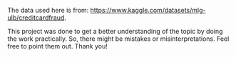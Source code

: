 The data used here is from: https://www.kaggle.com/datasets/mlg-ulb/creditcardfraud.

This project was done to get a better understanding of the topic by doing the work practically. So, there might be mistakes or misinterpretations. Feel free to point them out. Thank you!
